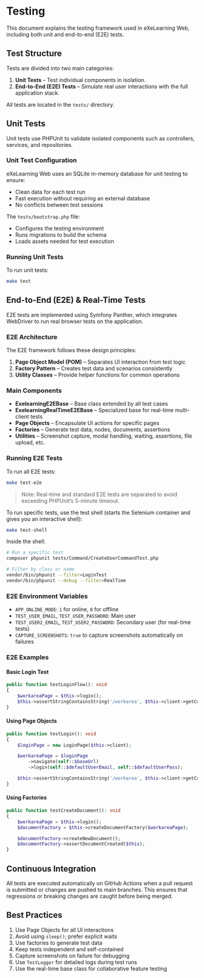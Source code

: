 # Testing

This document explains the testing framework used in eXeLearning Web, including both unit and end-to-end (E2E) tests.

## Test Structure

Tests are divided into two main categories:

1. **Unit Tests** – Test individual components in isolation.
2. **End-to-End (E2E) Tests** – Simulate real user interactions with the full application stack.

All tests are located in the `tests/` directory.

## Unit Tests

Unit tests use PHPUnit to validate isolated components such as controllers, services, and repositories.

### Unit Test Configuration

eXeLearning Web uses an SQLite in-memory database for unit testing to ensure:

* Clean data for each test run
* Fast execution without requiring an external database
* No conflicts between test sessions

The `tests/bootstrap.php` file:

* Configures the testing environment
* Runs migrations to build the schema
* Loads assets needed for test execution

### Running Unit Tests

To run unit tests:

```bash
make test
```

## End-to-End (E2E) & Real-Time Tests

E2E tests are implemented using Symfony Panther, which integrates WebDriver to run real browser tests on the application.

### E2E Architecture

The E2E framework follows these design principles:

1. **Page Object Model (POM)** – Separates UI interaction from test logic
2. **Factory Pattern** – Creates test data and scenarios consistently
3. **Utility Classes** – Provide helper functions for common operations

### Main Components

* **ExelearningE2EBase** – Base class extended by all test cases
* **ExelearningRealTimeE2EBase** – Specialized base for real-time multi-client tests
* **Page Objects** – Encapsulate UI actions for specific pages
* **Factories** – Generate test data, nodes, documents, assertions
* **Utilities** – Screenshot capture, modal handling, waiting, assertions, file upload, etc.

### Running E2E Tests

To run all E2E tests:

```bash
make test-e2e
```

> Note: Real-time and standard E2E tests are separated to avoid exceeding PHPUnit’s 5-minute timeout.

To run specific tests, use the test shell (starts the Selenium container and gives you an interactive shell):

```bash
make test-shell
```

Inside the shell:

```bash
# Run a specific test
composer phpunit tests/Command/CreateUserCommandTest.php

# Filter by class or name
vendor/bin/phpunit --filter=LoginTest
vendor/bin/phpunit --debug --filter=RealTime
```

### E2E Environment Variables

* `APP_ONLINE_MODE`: `1` for online, `0` for offline
* `TEST_USER_EMAIL`, `TEST_USER_PASSWORD`: Main user
* `TEST_USER2_EMAIL`, `TEST_USER2_PASSWORD`: Secondary user (for real-time tests)
* `CAPTURE_SCREENSHOTS`: `true` to capture screenshots automatically on failures

### E2E Examples

#### Basic Login Test

```php
public function testLoginFlow(): void
{
    $workareaPage = $this->login();
    $this->assertStringContainsString('/workarea', $this->client->getCurrentURL());
}
```

#### Using Page Objects

```php
public function testLogin(): void
{
    $loginPage = new LoginPage($this->client);

    $workareaPage = $loginPage
        ->navigate(self::$baseUrl)
        ->login(self::$defaultUserEmail, self::$defaultUserPass);

    $this->assertStringContainsString('/workarea', $this->client->getCurrentURL());
}
```

#### Using Factories

```php
public function testCreateDocument(): void
{
    $workareaPage = $this->login();
    $documentFactory = $this->createDocumentFactory($workareaPage);

    $documentFactory->createNewDocument();
    $documentFactory->assertDocumentCreated($this);
}
```

## Continuous Integration

All tests are executed automatically on GitHub Actions when a pull request is submitted or changes are pushed to main branches. This ensures that regressions or breaking changes are caught before being merged.

## Best Practices

1. Use Page Objects for all UI interactions
2. Avoid using `sleep()`; prefer explicit waits
3. Use factories to generate test data
4. Keep tests independent and self-contained
5. Capture screenshots on failure for debugging
6. Use `TestLogger` for detailed logs during test runs
7. Use the real-time base class for collaborative feature testing
